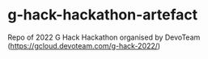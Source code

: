 # g-hack-hackathon-artefact
Repo of 2022 G Hack Hackathon organised by DevoTeam  (https://gcloud.devoteam.com/g-hack-2022/)
